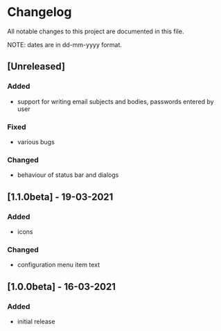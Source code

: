 # Changelog
All notable changes to this project are documented in this file.

NOTE: dates are in dd-mm-yyyy format.

## [Unreleased]
### Added
- support for writing email subjects and bodies, passwords entered by user
### Fixed
- various bugs
### Changed
- behaviour of status bar and dialogs


## [1.1.0beta] - 19-03-2021
### Added
- icons
### Changed
- configuration menu item text

## [1.0.0beta] - 16-03-2021
### Added
- initial release
